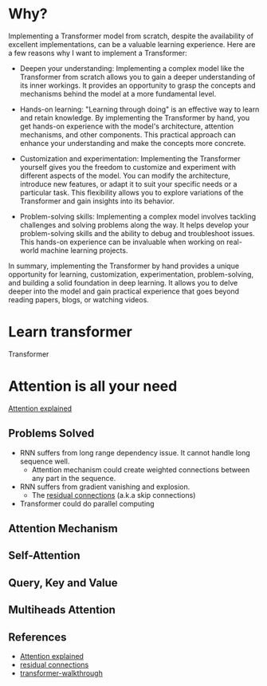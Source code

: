 # Why?
Implementing a Transformer model from scratch, despite the availability of excellent implementations, can be a valuable learning experience. Here are a few reasons why I want to implement a Transformer:

- Deepen your understanding: Implementing a complex model like the Transformer from scratch allows you to gain a deeper understanding of its inner workings. It provides an opportunity to grasp the concepts and mechanisms behind the model at a more fundamental level.

- Hands-on learning: "Learning through doing" is an effective way to learn and retain knowledge. By implementing the Transformer by hand, you get hands-on experience with the model's architecture, attention mechanisms, and other components. This practical approach can enhance your understanding and make the concepts more concrete.

- Customization and experimentation: Implementing the Transformer yourself gives you the freedom to customize and experiment with different aspects of the model. You can modify the architecture, introduce new features, or adapt it to suit your specific needs or a particular task. This flexibility allows you to explore variations of the Transformer and gain insights into its behavior.

- Problem-solving skills: Implementing a complex model involves tackling challenges and solving problems along the way. It helps develop your problem-solving skills and the ability to debug and troubleshoot issues. This hands-on experience can be invaluable when working on real-world machine learning projects.

In summary, implementing the Transformer by hand provides a unique opportunity for learning, customization, experimentation, problem-solving, and building a solid foundation in deep learning. It allows you to delve deeper into the model and gain practical experience that goes beyond reading papers, blogs, or watching videos.

# Learn transformer
Transformer 
# Attention is all your need
[Attention explained](https://towardsdatascience.com/all-you-need-to-know-about-attention-and-transformers-in-depth-understanding-part-1-552f0b41d021)
## Problems Solved
- RNN suffers from long range dependency issue. It cannot handle long sequence well. 
    - Attention mechanism could create weighted connections between any part in the sequence. 
- RNN suffers from gradient vanishing and explosion. 
    - The [residual connections](https://towardsdatascience.com/what-is-residual-connection-efb07cab0d55) (a.k.a skip connections)
- Transformer could do parallel computing

## Attention Mechanism
## Self-Attention
## Query, Key and Value 
## Multiheads Attention 

## References
- [Attention explained](https://towardsdatascience.com/all-you-need-to-know-about-attention-and-transformers-in-depth-understanding-part-1-552f0b41d021)
- [residual connections](https://towardsdatascience.com/what-is-residual-connection-efb07cab0d55)
- [transformer-walkthrough](https://github.com/markriedl/transformer-walkthrough/tree/main)





